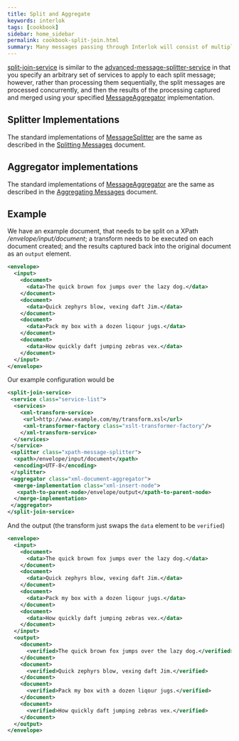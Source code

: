 ```yaml
---
title: Split and Aggregate
keywords: interlok
tags: [cookbook]
sidebar: home_sidebar
permalink: cookbook-split-join.html
summary: Many messages passing through Interlok will consist of multiple elements. Often you will get a batch of messages (popular if you're a heavy EDI user); but each message needs to be handled individually. However your use-case means that you still need to aggregate the results of the processing in some fashion.
---
```


[split-join-service][] is similar to the [advanced-message-splitter-service][] in that you specify an arbitrary set of services to apply to each split message; however, rather than processing them sequentially, the split messages are processed concurrently, and then the results of the processing captured and merged using your specified [MessageAggregator][] implementation.

## Splitter Implementations ##

The standard implementations of [MessageSplitter][] are the same as described in the [Splitting Messages](cookbook-splitting-messages.html#splitter-implementations) document.

## Aggregator implementations ##

The standard implementations of [MessageAggregator][] are the same as described in the [Aggregating Messages](cookbook-aggregating-messages.html#aggregator-implementations) document.


## Example ##

We have an example document, that needs to be split on a XPath _/envelope/input/document_; a transform needs to be executed on each document created; and the results captured back into the original document as an `output` element.

```xml
<envelope>
  <input>
    <document>
      <data>The quick brown fox jumps over the lazy dog.</data>
    </document>
    <document>
      <data>Quick zephyrs blow, vexing daft Jim.</data>
    </document>
    <document>
      <data>Pack my box with a dozen liqour jugs.</data>
    </document>
    <document>
      <data>How quickly daft jumping zebras vex.</data>
    </document>
  </input>
</envelope>
```

Our example configuration would be

```xml
<split-join-service>
 <service class="service-list">
  <services>
    <xml-transform-service>
     <url>http://www.example.com/my/transform.xsl</url>
     <xml-transformer-factory class="xslt-transformer-factory"/>
    </xml-transform-service>
  </services>
 </service>
 <splitter class="xpath-message-splitter">
  <xpath>/envelope/input/document</xpath>
  <encoding>UTF-8</encoding>
 </splitter>
 <aggregator class="xml-document-aggregator">
  <merge-implementation class="xml-insert-node">
   <xpath-to-parent-node>/envelope/output</xpath-to-parent-node>
  </merge-implementation>
 </aggregator>
</split-join-service>
```

And the output (the transform just swaps the `data` element to be `verified`)

```xml
<envelope>
  <input>
    <document>
      <data>The quick brown fox jumps over the lazy dog.</data>
    </document>
    <document>
      <data>Quick zephyrs blow, vexing daft Jim.</data>
    </document>
    <document>
      <data>Pack my box with a dozen liqour jugs.</data>
    </document>
    <document>
      <data>How quickly daft jumping zebras vex.</data>
    </document>
  </input>
  <output>
    <document>
      <verified>The quick brown fox jumps over the lazy dog.</verified>
    </document>
    <document>
      <verified>Quick zephyrs blow, vexing daft Jim.</verified>
    </document>
    <document>
      <verified>Pack my box with a dozen liqour jugs.</verified>
    </document>
    <document>
      <verified>How quickly daft jumping zebras vex.</verified>
    </document>
  </output>
</envelope>
```


[advanced-message-splitter-service]: https://nexus.adaptris.net/nexus/content/sites/javadocs/com/adaptris/interlok-core/3.8-SNAPSHOT/com/adaptris/core/services/splitter/AdvancedMessageSplitterService.html
[service-list]: https://nexus.adaptris.net/nexus/content/sites/javadocs/com/adaptris/interlok-core/3.8-SNAPSHOT/com/adaptris/core/ServiceList.html
[MessageSplitter]: https://nexus.adaptris.net/nexus/content/sites/javadocs/com/adaptris/interlok-core/3.8-SNAPSHOT/com/adaptris/core/services/splitter/MessageSplitter.html
[AdaptrisMessage]: https://nexus.adaptris.net/nexus/content/sites/javadocs/com/adaptris/interlok-core/3.8-SNAPSHOT/com/adaptris/core/AdaptrisMessage.html
[Service]: https://nexus.adaptris.net/nexus/content/sites/javadocs/com/adaptris/interlok-core/3.8-SNAPSHOT/com/adaptris/core/Service.html
[MessageAggregator]: https://nexus.adaptris.net/nexus/content/sites/javadocs/com/adaptris/interlok-core/3.8-SNAPSHOT/com/adaptris/core/services/aggregator/MessageAggregator.html
[AggregatingConsumeService]: https://nexus.adaptris.net/nexus/content/sites/javadocs/com/adaptris/interlok-core/3.8-SNAPSHOT/com/adaptris/core/services/aggregator/AggregatingConsumeService.html
[mime-aggregator]: https://nexus.adaptris.net/nexus/content/sites/javadocs/com/adaptris/interlok-core/3.8-SNAPSHOT/com/adaptris/core/services/aggregator/MimeAggregator.html
[ignore-original-mime-aggregator]: https://nexus.adaptris.net/nexus/content/sites/javadocs/com/adaptris/interlok-core/3.8-SNAPSHOT/com/adaptris/core/services/aggregator/IgnoreOriginalMimeAggregator.html
[replace-with-first-message-aggregator]: https://nexus.adaptris.net/nexus/content/sites/javadocs/com/adaptris/interlok-core/3.8-SNAPSHOT/com/adaptris/core/services/aggregator/ReplaceWithFirstMessage.html
[xml-document-aggregator]: https://nexus.adaptris.net/nexus/content/sites/javadocs/com/adaptris/interlok-core/3.8-SNAPSHOT/com/adaptris/core/services/aggregator/XmlDocumentAggregator.html
[ignore-original-xml-document-aggregator]: https://nexus.adaptris.net/nexus/content/sites/javadocs/com/adaptris/interlok-core/3.8-SNAPSHOT/com/adaptris/core/services/aggregator/IgnoreOriginalXmlDocumentAggregator.html
[split-join-service]: https://nexus.adaptris.net/nexus/content/sites/javadocs/com/adaptris/interlok-core/3.8-SNAPSHOT/com/adaptris/core/services/splitter/SplitJoinService.html